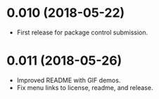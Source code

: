 # 0.010 (2018-05-22)

* First release for package control submission.

# 0.011 (2018-05-26)

* Improved README with GIF demos.
* Fix menu links to license, readme, and release.